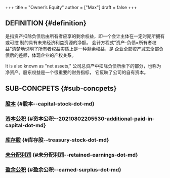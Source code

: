 +++
title = "Owner’s Equity"
author = ["Max"]
draft = false
+++

## DEFINITION {#definition}

是指资产扣除负债后由所有者应享的剩余权益，即一个会计主体在一定时期所拥有或可控
制的具有未来经济利益资源的净额。
会计方程式“资产-负债=所有者权益”清楚地说明了所有者权益实质上是一种剩余权益，是
企业全部资产减去全部负债后的差额，体现企业的产权关系。

It is also known as "net assets,"
公司总资产中扣除负债所余下的部分，也称为净资产。股东权益是一个很重要的财务指标，
它反映了公司的自有资本。


## SUB-CONCPETS {#sub-concpets}


### [股本](capital-stock.md) {#股本--capital-stock-dot-md}


### [资本公积](20210802205530-additional_paid_in_capital.md) {#资本公积--20210802205530-additional-paid-in-capital-dot-md}


### [库存股](treasury-stock.md) {#库存股--treasury-stock-dot-md}


### [未分配利润](retained-earnings.md) {#未分配利润--retained-earnings-dot-md}


### [盈余公积](earned-surplus.md) {#盈余公积--earned-surplus-dot-md}
